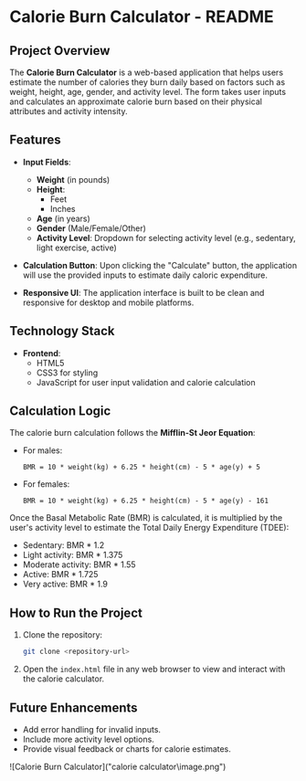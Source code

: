 # Calorie Burn Calculator - README

## Project Overview
The **Calorie Burn Calculator** is a web-based application that helps users estimate the number of calories they burn daily based on factors such as weight, height, age, gender, and activity level. The form takes user inputs and calculates an approximate calorie burn based on their physical attributes and activity intensity.

## Features
- **Input Fields**: 
  - **Weight** (in pounds)
  - **Height**: 
    - Feet
    - Inches
  - **Age** (in years)
  - **Gender** (Male/Female/Other)
  - **Activity Level**: Dropdown for selecting activity level (e.g., sedentary, light exercise, active)
  
- **Calculation Button**: Upon clicking the "Calculate" button, the application will use the provided inputs to estimate daily caloric expenditure.
  
- **Responsive UI**: The application interface is built to be clean and responsive for desktop and mobile platforms.

## Technology Stack
- **Frontend**: 
  - HTML5
  - CSS3 for styling
  - JavaScript for user input validation and calorie calculation
  

  
## Calculation Logic
The calorie burn calculation follows the **Mifflin-St Jeor Equation**:
- For males:
  ```
  BMR = 10 * weight(kg) + 6.25 * height(cm) - 5 * age(y) + 5
  ```
- For females:
  ```
  BMR = 10 * weight(kg) + 6.25 * height(cm) - 5 * age(y) - 161
  ```

Once the Basal Metabolic Rate (BMR) is calculated, it is multiplied by the user's activity level to estimate the Total Daily Energy Expenditure (TDEE):
- Sedentary: BMR * 1.2
- Light activity: BMR * 1.375
- Moderate activity: BMR * 1.55
- Active: BMR * 1.725
- Very active: BMR * 1.9

## How to Run the Project
1. Clone the repository: 
   ```bash
   git clone <repository-url>
   ```
2. Open the `index.html` file in any web browser to view and interact with the calorie calculator.


## Future Enhancements
- Add error handling for invalid inputs.
- Include more activity level options.
- Provide visual feedback or charts for calorie estimates.

![Calorie Burn Calculator]("calorie calculator\image.png")

